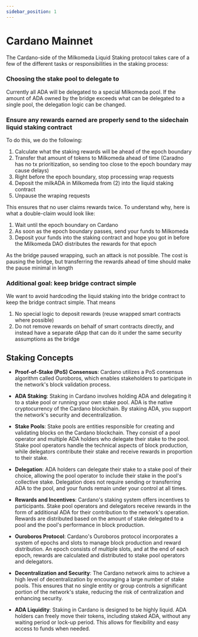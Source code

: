```yaml
---
sidebar_position: 1
---
```


# Cardano Mainnet

The Cardano-side of the Milkomeda Liquid Staking protocol takes care of a few of the different tasks or responsibilities in the staking process:

### Choosing the stake pool to delegate to

Currently all ADA will be delegated to a special Milkomeda pool. If the amount of ADA owned by the bridge exceeds what can be delegated to a single pool, the delegation logic can be changed.

### Ensure any rewards earned are properly send to the sidechain liquid staking contract

To do this, we do the following:

1. Calculate what the staking rewards will be ahead of the epoch boundary
1. Transfer that amount of tokens to Milkomeda ahead of time (Caradno has no tx prioritization, so sending too close to the epoch boundary may cause delays)
1. Right before the epoch boundary, stop processing wrap requests
1. Deposit the milkADA in Milkomeda from (2) into the liquid staking contract
1. Unpause the wraping requests

This ensures that no user claims rewards twice. To understand why, here is what a double-claim would look like:

1. Wait until the epoch boundary on Cardano
2. As soon as the epoch boundary passes, send your funds to Milkomeda
3. Deposit your funds into the staking contract and hope you got in before the Milkomeda DAO distributes the rewards for that epoch

As the bridge paused wrapping, such an attack is not possible. The cost is pausing the bridge, but transferring the rewards ahead of time should make the pause minimal in length

### Additional goal: keep bridge contract simple

We want to avoid hardcoding the liquid staking into the bridge contract to keep the bridge contract simple. That means

1. No special logic to deposit rewards (reuse wrapped smart contracts where possible)
2. Do not remove rewards on behalf of smart contracts directly, and instead have a separate dApp that can do it under the same security assumptions as the bridge

## Staking Concepts

- **Proof-of-Stake (PoS) Consensus**: Cardano utilizes a PoS consensus algorithm called Ouroboros, which enables stakeholders to participate in the network's block validation process.

- **ADA Staking**: Staking in Cardano involves holding ADA and delegating it to a stake pool or running your own stake pool. ADA is the native cryptocurrency of the Cardano blockchain. By staking ADA, you support the network's security and decentralization.

- **Stake Pools**: Stake pools are entities responsible for creating and validating blocks on the Cardano blockchain. They consist of a pool operator and multiple ADA holders who delegate their stake to the pool. Stake pool operators handle the technical aspects of block production, while delegators contribute their stake and receive rewards in proportion to their stake.

- **Delegation**: ADA holders can delegate their stake to a stake pool of their choice, allowing the pool operator to include their stake in the pool's collective stake. Delegation does not require sending or transferring ADA to the pool, and your funds remain under your control at all times.

- **Rewards and Incentives**: Cardano's staking system offers incentives to participants. Stake pool operators and delegators receive rewards in the form of additional ADA for their contribution to the network's operation. Rewards are distributed based on the amount of stake delegated to a pool and the pool's performance in block production.

- **Ouroboros Protocol**: Cardano's Ouroboros protocol incorporates a system of epochs and slots to manage block production and reward distribution. An epoch consists of multiple slots, and at the end of each epoch, rewards are calculated and distributed to stake pool operators and delegators.

- **Decentralization and Security**: The Cardano network aims to achieve a high level of decentralization by encouraging a large number of stake pools. This ensures that no single entity or group controls a significant portion of the network's stake, reducing the risk of centralization and enhancing security.

- **ADA Liquidity**: Staking in Cardano is designed to be highly liquid. ADA holders can freely move their tokens, including staked ADA, without any waiting period or lock-up period. This allows for flexibility and easy access to funds when needed.
